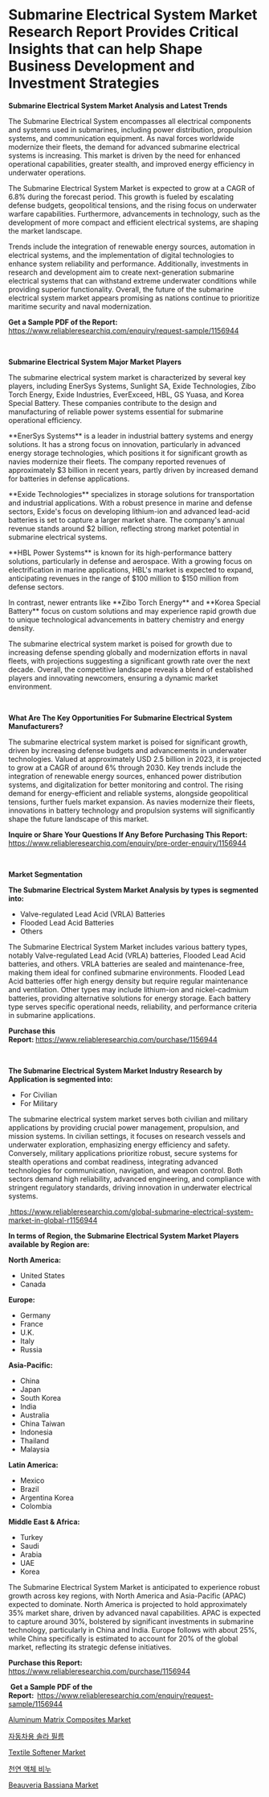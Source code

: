<p><h1>Submarine Electrical System Market Research Report Provides Critical Insights that can help Shape Business Development and Investment Strategies</h1></p><p><strong>Submarine Electrical System Market Analysis and Latest Trends</strong></p>
<p><p>The Submarine Electrical System encompasses all electrical components and systems used in submarines, including power distribution, propulsion systems, and communication equipment. As naval forces worldwide modernize their fleets, the demand for advanced submarine electrical systems is increasing. This market is driven by the need for enhanced operational capabilities, greater stealth, and improved energy efficiency in underwater operations.</p><p>The Submarine Electrical System Market is expected to grow at a CAGR of 6.8% during the forecast period. This growth is fueled by escalating defense budgets, geopolitical tensions, and the rising focus on underwater warfare capabilities. Furthermore, advancements in technology, such as the development of more compact and efficient electrical systems, are shaping the market landscape. </p><p>Trends include the integration of renewable energy sources, automation in electrical systems, and the implementation of digital technologies to enhance system reliability and performance. Additionally, investments in research and development aim to create next-generation submarine electrical systems that can withstand extreme underwater conditions while providing superior functionality. Overall, the future of the submarine electrical system market appears promising as nations continue to prioritize maritime security and naval modernization.</p></p>
<p><strong>Get a Sample PDF of the Report:&nbsp;</strong> <a href="https://www.reliableresearchiq.com/enquiry/request-sample/1156944">https://www.reliableresearchiq.com/enquiry/request-sample/1156944</a></p>
<p>&nbsp;</p>
<p><strong>Submarine Electrical System Major Market Players</strong></p>
<p><p>The submarine electrical system market is characterized by several key players, including EnerSys Systems, Sunlight SA, Exide Technologies, Zibo Torch Energy, Exide Industries, EverExceed, HBL, GS Yuasa, and Korea Special Battery. These companies contribute to the design and manufacturing of reliable power systems essential for submarine operational efficiency.</p><p>**EnerSys Systems** is a leader in industrial battery systems and energy solutions. It has a strong focus on innovation, particularly in advanced energy storage technologies, which positions it for significant growth as navies modernize their fleets. The company reported revenues of approximately $3 billion in recent years, partly driven by increased demand for batteries in defense applications.</p><p>**Exide Technologies** specializes in storage solutions for transportation and industrial applications. With a robust presence in marine and defense sectors, Exide's focus on developing lithium-ion and advanced lead-acid batteries is set to capture a larger market share. The company's annual revenue stands around $2 billion, reflecting strong market potential in submarine electrical systems.</p><p>**HBL Power Systems** is known for its high-performance battery solutions, particularly in defense and aerospace. With a growing focus on electrification in marine applications, HBL's market is expected to expand, anticipating revenues in the range of $100 million to $150 million from defense sectors.</p><p>In contrast, newer entrants like **Zibo Torch Energy** and **Korea Special Battery** focus on custom solutions and may experience rapid growth due to unique technological advancements in battery chemistry and energy density.</p><p>The submarine electrical system market is poised for growth due to increasing defense spending globally and modernization efforts in naval fleets, with projections suggesting a significant growth rate over the next decade. Overall, the competitive landscape reveals a blend of established players and innovating newcomers, ensuring a dynamic market environment.</p></p>
<p>&nbsp;</p>
<p><strong>What Are The Key Opportunities For Submarine Electrical System Manufacturers?</strong></p>
<p><p>The submarine electrical system market is poised for significant growth, driven by increasing defense budgets and advancements in underwater technologies. Valued at approximately USD 2.5 billion in 2023, it is projected to grow at a CAGR of around 6% through 2030. Key trends include the integration of renewable energy sources, enhanced power distribution systems, and digitalization for better monitoring and control. The rising demand for energy-efficient and reliable systems, alongside geopolitical tensions, further fuels market expansion. As navies modernize their fleets, innovations in battery technology and propulsion systems will significantly shape the future landscape of this market.</p></p>
<p><strong>Inquire or Share Your Questions If Any Before Purchasing This Report:</strong> <a href="https://www.reliableresearchiq.com/enquiry/pre-order-enquiry/1156944">https://www.reliableresearchiq.com/enquiry/pre-order-enquiry/1156944</a></p>
<p>&nbsp;</p>
<p><strong>Market Segmentation</strong></p>
<p><strong>The Submarine Electrical System Market Analysis by types is segmented into:</strong></p>
<p><ul><li>Valve-regulated Lead Acid (VRLA) Batteries</li><li>Flooded Lead Acid Batteries</li><li>Others</li></ul></p>
<p><p>The Submarine Electrical System Market includes various battery types, notably Valve-regulated Lead Acid (VRLA) batteries, Flooded Lead Acid batteries, and others. VRLA batteries are sealed and maintenance-free, making them ideal for confined submarine environments. Flooded Lead Acid batteries offer high energy density but require regular maintenance and ventilation. Other types may include lithium-ion and nickel-cadmium batteries, providing alternative solutions for energy storage. Each battery type serves specific operational needs, reliability, and performance criteria in submarine applications.</p></p>
<p><strong>Purchase this Report:&nbsp;</strong><a href="https://www.reliableresearchiq.com/purchase/1156944">https://www.reliableresearchiq.com/purchase/1156944</a></p>
<p>&nbsp;</p>
<p><strong>The Submarine Electrical System Market Industry Research by Application is segmented into:</strong></p>
<p><ul><li>For Civilian</li><li>For Military</li></ul></p>
<p><p>The submarine electrical system market serves both civilian and military applications by providing crucial power management, propulsion, and mission systems. In civilian settings, it focuses on research vessels and underwater exploration, emphasizing energy efficiency and safety. Conversely, military applications prioritize robust, secure systems for stealth operations and combat readiness, integrating advanced technologies for communication, navigation, and weapon control. Both sectors demand high reliability, advanced engineering, and compliance with stringent regulatory standards, driving innovation in underwater electrical systems.</p></p>
<p><a href="https://www.reliableresearchiq.com/global-submarine-electrical-system-market-in-global-r1156944">&nbsp;https://www.reliableresearchiq.com/global-submarine-electrical-system-market-in-global-r1156944</a></p>
<p><strong>In terms of Region, the Submarine Electrical System Market Players available by Region are:</strong></p>
<p>
    <p> <strong> North America: </strong>
        <ul>
            <li>United States</li>
            <li>Canada</li>
        </ul>
        </p> 
    <p> <strong> Europe: </strong>
        <ul>
            <li>Germany</li>
            <li>France</li>
            <li>U.K.</li>
            <li>Italy</li>
            <li>Russia</li>
        </ul>
        </p> 
    <p> <strong> Asia-Pacific: </strong>
        <ul>
            <li>China</li>
            <li>Japan</li>
            <li>South Korea</li>
            <li>India</li>
            <li>Australia</li>
            <li>China Taiwan</li>
            <li>Indonesia</li>
            <li>Thailand</li>
            <li>Malaysia</li>
        </ul>
        </p> 
    <p> <strong> Latin America: </strong>
        <ul>
            <li>Mexico</li>
            <li>Brazil</li>
            <li>Argentina Korea</li>
            <li>Colombia</li>
        </ul>
        </p> 
    <p> <strong> Middle East & Africa: </strong>
        <ul>
            <li>Turkey</li>
            <li>Saudi</li>
            <li>Arabia</li>
            <li>UAE</li>
            <li>Korea</li>
        </ul>
    </p>
    </p>
<p><p>The Submarine Electrical System Market is anticipated to experience robust growth across key regions, with North America and Asia-Pacific (APAC) expected to dominate. North America is projected to hold approximately 35% market share, driven by advanced naval capabilities. APAC is expected to capture around 30%, bolstered by significant investments in submarine technology, particularly in China and India. Europe follows with about 25%, while China specifically is estimated to account for 20% of the global market, reflecting its strategic defense initiatives.</p></p>
<p><strong>Purchase this Report: </strong><a href="https://www.reliableresearchiq.com/purchase/1156944">https://www.reliableresearchiq.com/purchase/1156944</a></p>
<p>&nbsp;<strong>Get a Sample PDF of the Report:&nbsp;&nbsp;</strong><a href="https://www.reliableresearchiq.com/enquiry/request-sample/1156944">https://www.reliableresearchiq.com/enquiry/request-sample/1156944</a></p>
<p><strong></strong></p>
<p><p><a href="https://issuu.com/reportprime-2/docs/aluminum-matrix-composites-market-s_96239c1e8619e7">Aluminum Matrix Composites Market</a></p><p><a href="https://medium.com/@nikki.bettison/%EC%9E%90%EB%8F%99%EC%B0%A8%EC%9A%A9-%EC%86%94%EB%9D%BC-%ED%95%84%EB%A6%84-%EC%8B%9C%EC%9E%A5-2024%EB%85%84%EB%B6%80%ED%84%B0-2031%EB%85%84%EA%B9%8C%EC%A7%80%EC%9D%98-%EA%B8%80%EB%A1%9C%EB%B2%8C-%EC%8B%9C%EC%9E%A5-%ED%86%B5%EC%B0%B0%EB%A0%A5-%EB%B0%8F-%ED%8C%90%EB%A7%A4-%EB%8F%99%ED%96%A5-bd1420be9e72">자동차용 솔라 필름</a></p><p><a href="https://issuu.com/reportprime-2/docs/textile-softener-market-size-2030.p_bbbd80fc7e8024">Textile Softener Market</a></p><p><a href="https://medium.com/@nikki.bettison/%EC%9E%90%EC%97%B0-%EC%95%A1%EC%83%81-%EB%B9%84%EB%88%84-%EC%8B%9C%EC%9E%A5%EC%9D%98-%EB%AF%B8%EB%9E%98-%EA%B8%80%EB%A1%9C%EB%B2%8C-%EC%8B%9C%EC%9E%A5-%EC%A0%84%EB%A7%9D-%EB%B0%8F-%EC%8B%9C%EC%9E%A5-%EB%8F%99%ED%96%A5-2024-2031-4612a7fe36e3">천연 액체 비누</a></p><p><a href="https://www.linkedin.com/pulse/global-beauveria-bassiana-market-sector2024-2031-metrics-yg4ne?trackingId=XOIpLS54RKCi9f3ekCgjaw%3D%3D">Beauveria Bassiana Market</a></p></p>